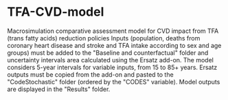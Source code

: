 # TFA-CVD-model
Macrosimulation comparative assessment model for CVD impact from TFA (trans fatty acids) reduction policies
Inputs (population, deaths from coronary heart disease and stroke and TFA intake according to sex and age groups) must be added to the "Baseline and counterfactual" folder and uncertainty intervals area calculated using the Ersatz add-on. The model considers 5-year intervals for variable inputs, from 15 to 85+ years.
Ersatz outputs must be copied from the add-on and pasted to the "CodeStochastic" folder (ordered by the "CODES" variable). 
Model outputs are displayed in the "Results" folder.
